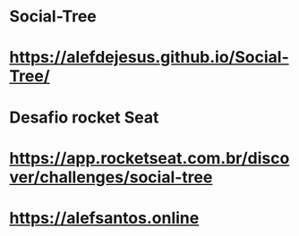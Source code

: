 # Social-Tree
# https://alefdejesus.github.io/Social-Tree/
# Desafio rocket Seat
# https://app.rocketseat.com.br/discover/challenges/social-tree
# https://alefsantos.online

